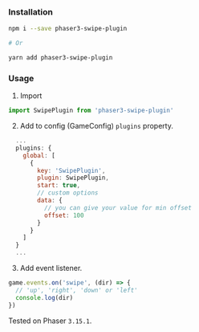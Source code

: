 ### Installation

```bash
npm i --save phaser3-swipe-plugin

# Or 

yarn add phaser3-swipe-plugin
```

### Usage

1. Import
```js
import SwipePlugin from 'phaser3-swipe-plugin'
```

2. Add to config (GameConfig) `plugins` property.

```js
  ...
  plugins: {
    global: [
      {
        key: 'SwipePlugin',
        plugin: SwipePlugin,
        start: true,
        // custom options
        data: {
          // you can give your value for min offset
          offset: 100
        }
      }
    ]
  }
  ...
```

3. Add event listener.

```js
game.events.on('swipe', (dir) => {
  // 'up', 'right', 'down' or 'left'
  console.log(dir)
})
```

Tested on Phaser `3.15.1`.
